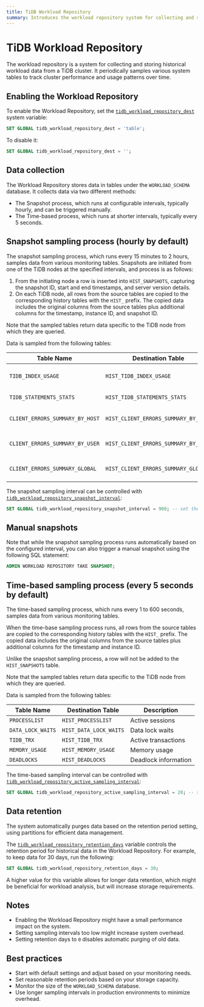 ```yaml
---
title: TiDB Workload Repository
summary: Introduces the workload repository system for collecting and storing historical workload data from a TiDB cluster.
---
```


# TiDB Workload Repository

The workload repository is a system for collecting and storing historical workload data from a TiDB cluster. It periodically samples various system tables to track cluster performance and usage patterns over time.

## Enabling the Workload Repository

To enable the Workload Repository, set the [`tidb_workload_repository_dest`](/system-variables.md#tidb_workload_repository_dest-new-in-v9.0.0) system variable:

```sql
SET GLOBAL tidb_workload_repository_dest = 'table';
```

To disable it:

```sql
SET GLOBAL tidb_workload_repository_dest = '';
```

## Data collection

The Workload Repository stores data in tables under the `WORKLOAD_SCHEMA` database. It collects data via two different methods:

* The Snapshot process, which runs at configurable intervals, typically hourly, and can be triggered manually.
* The Time-based process, which runs at shorter intervals, typically every 5 seconds.

## Snapshot sampling process (hourly by default)

The snapshot sampling process, which runs every 15 minutes to 2 hours, samples data from various monitoring tables. Snapshots are initiated from one of the TiDB nodes at the specified intervals, and process is as follows:

 1. From the initiating node a row is inserted into `HIST_SNAPSHOTS`, capturing the snapshot ID, start and end timestamps, and server version details.
 2. On each TiDB node, all rows from the source tables are copied to the corresponding history tables with the `HIST_` prefix. The copied data includes the original columns from the source tables plus additional columns for the timestamp, instance ID, and snapshot ID.

Note that the sampled tables return data specific to the TiDB node from which they are queried.

Data is sampled from the following tables:

| Table Name | Destination Table | Description |
| --- | --- | --- |
| `TIDB_INDEX_USAGE` | `HIST_TIDB_INDEX_USAGE` | Index usage statistics |
| `TIDB_STATEMENTS_STATS` | `HIST_TIDB_STATEMENTS_STATS` | Statement statistics |
| `CLIENT_ERRORS_SUMMARY_BY_HOST` | `HIST_CLIENT_ERRORS_SUMMARY_BY_HOST` | Client error summaries by host |
| `CLIENT_ERRORS_SUMMARY_BY_USER` | `HIST_CLIENT_ERRORS_SUMMARY_BY_USER` | Client error summaries by user |
| `CLIENT_ERRORS_SUMMARY_GLOBAL` | `HIST_CLIENT_ERRORS_SUMMARY_GLOBAL` | Client error summaries by global |

The snapshot sampling interval can be controlled with [`tidb_workload_repository_snapshot_interval`](/system-variables.md#tidb_workload_repository_snapshot_interval-new-in-v9.0.0):

```sql
SET GLOBAL tidb_workload_repository_snapshot_interval = 900; -- set the interval to 15 minutes
```

## Manual snapshots

Note that while the snapshot sampling process runs automatically based on the configured interval, you can also trigger a manual snapshot using the following SQL statement:

```sql
ADMIN WORKLOAD REPOSITORY TAKE SNAPSHOT;
```

## Time-based sampling process (every 5 seconds by default)

The time-based sampling process, which runs every 1 to 600 seconds, samples data from various monitoring tables.

When the time-base sampling process runs, all rows from the source tables are copied to the corresponding history tables with the `HIST_` prefix. The copied data includes the original columns from the source tables plus additional columns for the timestamp and instance ID.

Unlike the snapshot sampling process, a row will not be added to the `HIST_SNAPSHOTS` table.

Note that the sampled tables return data specific to the TiDB node from which they are queried.

Data is sampled from the following tables:

| Table Name | Destination Table | Description |
| --- | --- | --- |
| `PROCESSLIST` | `HIST_PROCESSLIST` | Active sessions |
| `DATA_LOCK_WAITS` | `HIST_DATA_LOCK_WAITS` | Data lock waits |
| `TIDB_TRX` | `HIST_TIDB_TRX` | Active transactions |
| `MEMORY_USAGE` | `HIST_MEMORY_USAGE` | Memory usage |
| `DEADLOCKS` | `HIST_DEADLOCKS` | Deadlock information |

The time-based sampling interval can be controlled with [`tidb_workload_repository_active_sampling_interval`](/system-variables.md#tidb_workload_repository_active_sampling_interval-new-in-v9.0.0):

```sql
SET GLOBAL tidb_workload_repository_active_sampling_interval = 20; -- set the interval to 20 seconds
```

## Data retention

The system automatically purges data based on the retention period setting, using partitions for efficient data management.

The [`tidb_workload_repository_retention_days`](/system-variables.md#tidb_workload_repository_retention_days-new-in-v9.0.0) variable controls the retention period for historical data in the Workload Repository. For example, to keep data for 30 days, run the following:

```sql
SET GLOBAL tidb_workload_repository_retention_days = 30;
```

A higher value for this variable allows for longer data retention, which might be beneficial for workload analysis, but will increase storage requirements.

## Notes

- Enabling the Workload Repository might have a small performance impact on the system.
- Setting sampling intervals too low might increase system overhead.
- Setting retention days to `0` disables automatic purging of old data.

## Best practices

- Start with default settings and adjust based on your monitoring needs.
- Set reasonable retention periods based on your storage capacity.
- Monitor the size of the `WORKLOAD_SCHEMA` database.
- Use longer sampling intervals in production environments to minimize overhead.
